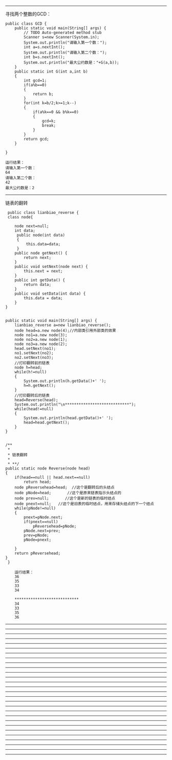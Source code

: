 
----------------------------------------------------------------------------------------------------------------------------------------

寻找两个整数的GCD：

	public class GCD {
		public static void main(String[] args) {
			// TODO Auto-generated method stub
			Scanner s=new Scanner(System.in);
			System.out.println("请输入第一个数：");
			int a=s.nextInt();
			System.out.println("请输入第二个数：");
			int b=s.nextInt();
			System.out.println("最大公约数是："+G(a,b));
		}
		public static int G(int a,int b)
		{
			int gcd=1;
			if(a%b==0)
			{
				return b;
			}
			for(int k=b/2;k>=1;k--)
			{
				if(a%k==0 && b%k==0)
				{
					gcd=k;
					break;
				}
			}
			return gcd;
		}

	}

	运行结果：
	请输入第一个数：
	64
	请输入第二个数：
	42
	最大公约数是：2

----------------------------------------------------------------------------------------------------------------------------------------

链表的翻转

     public class lianbiao_reverse {
	 class node{
		
	    node next=null;
		int data;
		 public node(int data)
		 {
			 this.data=data;
		 }
		public node getNext() {
			return next;
		}
		public void setNext(node next) {
			this.next = next;
		}
		public int getData() {
			return data;
		}
		public void setData(int data) {
			this.data = data;
		}
	}
	

	public static void main(String[] args) {
		lianbiao_reverse a=new lianbiao_reverse();
		node head=a.new node(4);//内部类引用外部类的效果
		node no1=a.new node(3);
		node no2=a.new node(1);
		node no3=a.new node(2);
		head.setNext(no1);
		no1.setNext(no2);
		no2.setNext(no3);
		//打印翻转前的链表
		node h=head;
		while(h!=null)
		{
			System.out.println(h.getData()+' ');
			h=h.getNext();
		}
		//打印翻转后的链表
		head=Reverse(head);
		System.out.println("\n****************************");
		while(head!=null)
		{
			System.out.println(head.getData()+' ');
			head=head.getNext();
		}
	}
	

	/** 
	 * 
	 * 链表翻转
	 * 
	 * **/
	public static node Reverse(node head)
	{
		if(head==null || head.next==null)
			return head;
		node pReversehead=head;  //这个是翻转后的头结点
		node pNode=head;       //这个是原来链表指示头结点的
		node prev=null;       //这个是新的链表的临时结点
		node pnext=null;   //这个是旧表的临时结点，用来存储头结点的下一个结点
		while(pNode!=null)
		{
			pnext=pNode.next;
			if(pnext==null)
				pReversehead=pNode;
			pNode.next=prev;
			prev=pNode;
			pNode=pnext;
		
		}
		return pReversehead;
	}
     }

		运行结果：
		36
		35
		33
		34

		****************************
		34
		33
		35
		36



----------------------------------------------------------------------------------------------------------------------------------------



----------------------------------------------------------------------------------------------------------------------------------------


----------------------------------------------------------------------------------------------------------------------------------------


----------------------------------------------------------------------------------------------------------------------------------------


----------------------------------------------------------------------------------------------------------------------------------------


----------------------------------------------------------------------------------------------------------------------------------------


----------------------------------------------------------------------------------------------------------------------------------------


----------------------------------------------------------------------------------------------------------------------------------------


----------------------------------------------------------------------------------------------------------------------------------------


----------------------------------------------------------------------------------------------------------------------------------------



----------------------------------------------------------------------------------------------------------------------------------------


----------------------------------------------------------------------------------------------------------------------------------------


----------------------------------------------------------------------------------------------------------------------------------------


----------------------------------------------------------------------------------------------------------------------------------------


----------------------------------------------------------------------------------------------------------------------------------------


----------------------------------------------------------------------------------------------------------------------------------------


----------------------------------------------------------------------------------------------------------------------------------------


----------------------------------------------------------------------------------------------------------------------------------------


----------------------------------------------------------------------------------------------------------------------------------------


----------------------------------------------------------------------------------------------------------------------------------------



----------------------------------------------------------------------------------------------------------------------------------------


----------------------------------------------------------------------------------------------------------------------------------------



----------------------------------------------------------------------------------------------------------------------------------------



----------------------------------------------------------------------------------------------------------------------------------------



----------------------------------------------------------------------------------------------------------------------------------------


----------------------------------------------------------------------------------------------------------------------------------------



----------------------------------------------------------------------------------------------------------------------------------------


----------------------------------------------------------------------------------------------------------------------------------------
